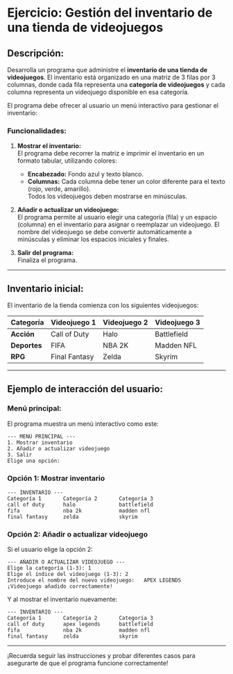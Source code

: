 
# Ejercicio: Gestión del inventario de una tienda de videojuegos

## Descripción:
Desarrolla un programa que administre el **inventario de una tienda de videojuegos**. El inventario está organizado en una matriz de 3 filas por 3 columnas, donde cada fila representa una **categoría de videojuegos** y cada columna representa un videojuego disponible en esa categoría.

El programa debe ofrecer al usuario un menú interactivo para gestionar el inventario:

### Funcionalidades:
1. **Mostrar el inventario:**  
   El programa debe recorrer la matriz e imprimir el inventario en un formato tabular, utilizando colores:  
   - **Encabezado:** Fondo azul y texto blanco.  
   - **Columnas:** Cada columna debe tener un color diferente para el texto (rojo, verde, amarillo).  
   Todos los videojuegos deben mostrarse en minúsculas.

2. **Añadir o actualizar un videojuego:**  
   El programa permite al usuario elegir una categoría (fila) y un espacio (columna) en el inventario para asignar o reemplazar un videojuego. El nombre del videojuego se debe convertir automáticamente a minúsculas y eliminar los espacios iniciales y finales.

3. **Salir del programa:**  
   Finaliza el programa.

---

## Inventario inicial:
El inventario de la tienda comienza con los siguientes videojuegos:

| Categoría          | Videojuego 1       | Videojuego 2    | Videojuego 3      |
|--------------------|--------------------|-----------------|-------------------|
| **Acción**         | Call of Duty       | Halo            | Battlefield       |
| **Deportes**       | FIFA              | NBA 2K          | Madden NFL        |
| **RPG**            | Final Fantasy      | Zelda           | Skyrim            |

---

## Ejemplo de interacción del usuario:

### Menú principal:
El programa muestra un menú interactivo como este:
```
--- MENÚ PRINCIPAL ---
1. Mostrar inventario
2. Añadir o actualizar videojuego
3. Salir
Elige una opción:
```

### Opción 1: Mostrar inventario
```
--- INVENTARIO ---
Categoría 1       Categoría 2       Categoría 3       
call of duty      halo              battlefield        
fifa              nba 2k            madden nfl         
final fantasy     zelda             skyrim             
```

### Opción 2: Añadir o actualizar videojuego
Si el usuario elige la opción 2:
```
--- AÑADIR O ACTUALIZAR VIDEOJUEGO ---
Elige la categoría (1-3): 1
Elige el índice del videojuego (1-3): 2
Introduce el nombre del nuevo videojuego:   APEX LEGENDS    
¡Videojuego añadido correctamente!
```

Y al mostrar el inventario nuevamente:
```
--- INVENTARIO ---
Categoría 1       Categoría 2       Categoría 3       
call of duty      apex legends      battlefield        
fifa              nba 2k            madden nfl         
final fantasy     zelda             skyrim             
```

---

¡Recuerda seguir las instrucciones y probar diferentes casos para asegurarte de que el programa funcione correctamente!

